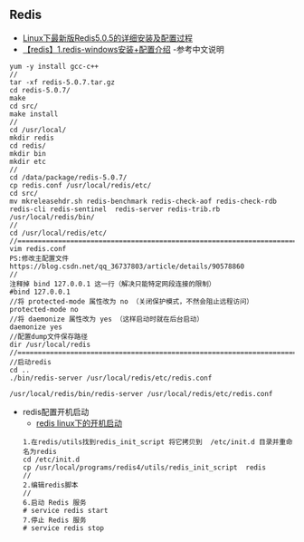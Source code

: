 ## Redis
- [Linux下最新版Redis5.0.5的详细安装及配置过程](https://blog.csdn.net/qq_36737803/article/details/90578860)
- [【redis】1.redis-windows安装+配置介绍](https://www.cnblogs.com/sxdcgaq8080/p/7204878.html) -参考中文说明
```
yum -y install gcc-c++
//
tar -xf redis-5.0.7.tar.gz 
cd redis-5.0.7/
make
cd src/
make install
//
cd /usr/local/
mkdir redis
cd redis/
mkdir bin
mkdir etc
//
cd /data/package/redis-5.0.7/
cp redis.conf /usr/local/redis/etc/
cd src/
mv mkreleasehdr.sh redis-benchmark redis-check-aof redis-check-rdb redis-cli redis-sentinel  redis-server redis-trib.rb /usr/local/redis/bin/
//
cd /usr/local/redis/etc/
//============================================================================
vim redis.conf 
PS:修改主配置文件 https://blog.csdn.net/qq_36737803/article/details/90578860
//
注释掉 bind 127.0.0.1 这一行（解决只能特定网段连接的限制）
#bind 127.0.0.1
//将 protected-mode 属性改为 no （关闭保护模式，不然会阻止远程访问）
protected-mode no
//将 daemonize 属性改为 yes （这样启动时就在后台启动）
daemonize yes
//配置dump文件保存路径
dir /usr/local/redis
//============================================================================
//启动redis
cd ..
./bin/redis-server /usr/local/redis/etc/redis.conf 

/usr/local/redis/bin/redis-server /usr/local/redis/etc/redis.conf

```

- redis配置开机启动
    - [redis linux下的开机启动](https://www.cnblogs.com/zsg88/p/8323475.html)
    ```
    1.在redis/utils找到redis_init_script 将它拷贝到  /etc/init.d 目录并重命名为redis
    cd /etc/init.d
    cp /usr/local/programs/redis4/utils/redis_init_script  redis
    //
    2.编辑redis脚本
    //
    6.启动 Redis 服务
    # service redis start
    7.停止 Redis 服务
    # service redis stop
    ```